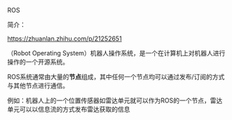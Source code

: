 
ROS

简介：

https://zhuanlan.zhihu.com/p/21252651

（Robot Operating System）机器人操作系统，是一个在计算机上对机器人进行操作的一个开源系统。

ROS系统通常由大量的**节点**组成，其中任何一个节点均可以通过发布/订阅的方式与其他节点进行通信。

例如：机器人上的一个位置传感器如雷达单元就可以作为ROS的一个节点，雷达单元可以以信息流的方式发布雷达获取的信息

